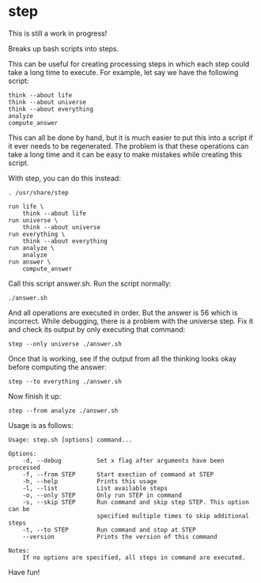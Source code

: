 step
====

This is still a work in progress!

Breaks up bash scripts into steps.

This can be useful for creating processing steps in which each step
could take a long time to execute. For example, let say we have the
following script:

    think --about life
    think --about universe
    think --about everything
    analyze
    compute_answer

This can all be done by hand, but it is much easier to put this into a
script if it ever needs to be regenerated. The problem is that these
operations can take a long time and it can be easy to make mistakes while
creating this script. 

With step, you can do this instead:

    . /usr/share/step

    run life \
        think --about life
    run universe \
        think --about universe
    run everything \
        think --about everything
    run analyze \
        analyze
    run answer \
        compute_answer

Call this script answer.sh. Run the script normally:

    ./answer.sh

And all operations are executed in order. But the answer is 56 which
is incorrect. While debugging, there is a problem with the universe
step. Fix it and check its output by only executing that command:

    step --only universe ./answer.sh

Once that is working, see if the output from all the thinking looks
okay before computing the answer:

    step --to everything ./answer.sh

Now finish it up:

    step --from analyze ./answer.sh

Usage is as follows:

    Usage: step.sh [options] command...

    Options:
        -d, --debug          Set x flag after arguments have been processed
        -f, --from STEP      Start exection of command at STEP
        -h, --help           Prints this usage
        -l, --list           List available steps
        -o, --only STEP      Only run STEP in command
        -s, --skip STEP      Run command and skip step STEP. This option can be
                             specified multiple times to skip additional steps
        -t, --to STEP        Run command and stop at STEP
        --version            Prints the version of this command

    Notes:
        If no options are specified, all steps in command are executed.


Have fun!




